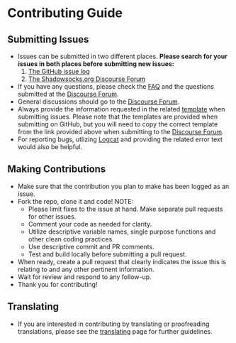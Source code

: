 # Contributing Guide

## Submitting Issues

* Issues can be submitted in two different places. <b>Please search for your issues in both places before submitting new issues:</b>
    1) [The GitHub issue log](https://github.com/shadowsocks/shadowsocks-android/issues)
    2) [The Shadowsocks.org Discourse Forum](https://discourse.shadowsocks.org/c/implementations/shadowsocks-android)
* If you have any questions, please check the [FAQ](https://github.com/shadowsocks/shadowsocks-android/blob/master/.github/faq.md) and the questions submitted at the [Discourse Forum](https://discourse.shadowsocks.org/c/implementations/shadowsocks-android).
* General discussions should go to the [Discourse Forum](https://discourse.shadowsocks.org/c/implementations/shadowsocks-android).
* Always provide the information requested in the related [template](https://github.com/shadowsocks/shadowsocks-android/tree/master/.github/ISSUE_TEMPLATE) when submitting issues.  Please note that the templates are provided when submitting on GitHub, but you will need to copy the correct template from the link provided above when submitting to the [Discourse Forum](https://discourse.shadowsocks.org/c/implementations/shadowsocks-android).
* For reporting bugs, utlizing [Logcat](https://developer.android.com/studio/command-line/logcat) and providing the related error text would also be helpful.

## Making Contributions

* Make sure that the contribution you plan to make has been logged as an issue.
* Fork the repo, clone it and code!  NOTE:
    * Please limit fixes to the issue at hand.  Make separate pull requests for other issues.
    * Comment your code as needed for clarity.
    * Utilize descriptive variable names, single purpose functions and other clean coding practices.
    * Use descriptive commit and PR comments.
    * Test and build locally before submitting a pull request.
* When ready, create a pull request that clearly indicates the issue this is relating to and any other pertinent information.
* Wait for review and respond to any follow-up.  
* Thank you for contributing!

## Translating
* If you are interested in contributing by translating or proofreading translations, please see the [translating](https://discourse.shadowsocks.org/t/poeditor-translation-main-thread/30) page for further guidelines.